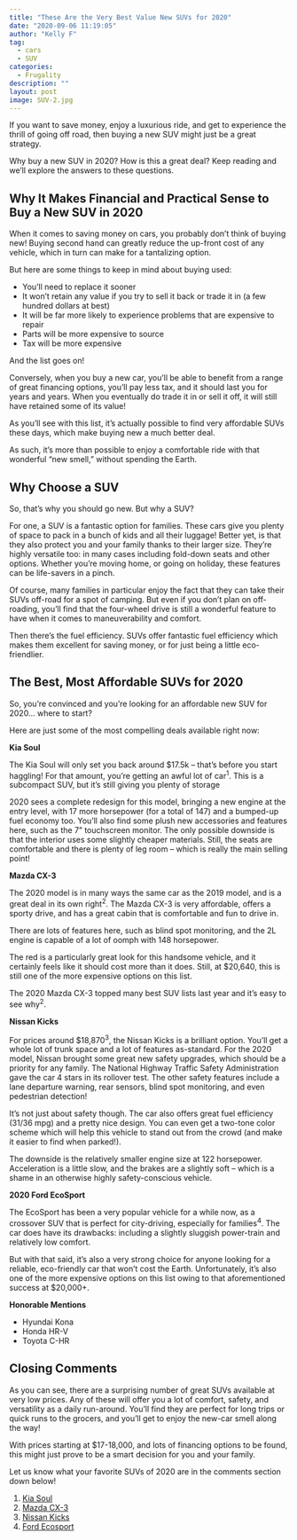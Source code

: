 ```yaml
---
title: "These Are the Very Best Value New SUVs for 2020"
date: "2020-09-06 11:19:05"
author: "Kelly F"
tag:
  - cars
  - SUV
categories:
  - Frugality
description: ""
layout: post
image: SUV-2.jpg
---
```


If you want to save money, enjoy a luxurious ride, and get to experience the thrill of going off road, then buying a new SUV might just be a great strategy.

Why buy a new SUV in 2020? How is this a great deal? Keep reading and we’ll explore the answers to these questions.

## Why It Makes Financial and Practical Sense to Buy a New SUV in 2020

When it comes to saving money on cars, you probably don’t think of buying new! Buying second hand can greatly reduce the up-front cost of any vehicle, which in turn can make for a tantalizing option.

But here are some things to keep in mind about buying used:

- You’ll need to replace it sooner
- It won’t retain any value if you try to sell it back or trade it in (a few hundred dollars at best)
- It will be far more likely to experience problems that are expensive to repair
- Parts will be more expensive to source
- Tax will be more expensive

And the list goes on!

Conversely, when you buy a new car, you’ll be able to benefit from a range of great financing options, you’ll pay less tax, and it should last you for years and years. When you eventually do trade it in or sell it off, it will still have retained some of its value!

As you’ll see with this list, it’s actually possible to find very affordable SUVs these days, which make buying new a much better deal.

As such, it’s more than possible to enjoy a comfortable ride with that wonderful “new smell,” without spending the Earth.

## Why Choose a SUV

So, that’s why you should go new. But why a SUV?

For one, a SUV is a fantastic option for families. These cars give you plenty of space to pack in a bunch of kids and all their luggage! Better yet, is that they also protect you and your family thanks to their larger size. They’re highly versatile too: in many cases including fold-down seats and other options. Whether you’re moving home, or going on holiday, these features can be life-savers in a pinch.

Of course, many families in particular enjoy the fact that they can take their SUVs off-road for a spot of camping. But even if you don’t plan on off-roading, you’ll find that the four-wheel drive is still a wonderful feature to have when it comes to maneuverability and comfort.

Then there’s the fuel efficiency. SUVs offer fantastic fuel efficiency which makes them excellent for saving money, or for just being a little eco-friendlier.

## The Best, Most Affordable SUVs for 2020

So, you’re convinced and you’re looking for an affordable new SUV for 2020… where to start?

Here are just some of the most compelling deals available right now:

**Kia Soul**

The Kia Soul will only set you back around $17.5k – that’s before you start haggling! For that amount, you’re getting an awful lot of car<sup>1</sup>. This is a subcompact SUV, but it’s still giving you plenty of storage

2020 sees a complete redesign for this model, bringing a new engine at the entry level, with 17 more horsepower (for a total of 147) and a bumped-up fuel economy too. You’ll also find some plush new accessories and features here, such as the 7” touchscreen monitor. The only possible downside is that the interior uses some slightly cheaper materials. Still, the seats are comfortable and there is plenty of leg room – which is really the main selling point!

**Mazda CX-3**

The 2020 model is in many ways the same car as the 2019 model, and is a great deal in its own right<sup>2</sup>. The Mazda CX-3 is very affordable, offers a sporty drive, and has a great cabin that is comfortable and fun to drive in.

There are lots of features here, such as blind spot monitoring, and the 2L engine is capable of a lot of oomph with 148 horsepower.

The red is a particularly great look for this handsome vehicle, and it certainly feels like it should cost more than it does. Still, at $20,640, this is still one of the more expensive options on this list.

The 2020 Mazda CX-3 topped many best SUV lists last year and it’s easy to see why<sup>2</sup>.

**Nissan Kicks**

For prices around $18,870<sup>3</sup>, the Nissan Kicks is a brilliant option. You’ll get a whole lot of trunk space and a lot of features as-standard. For the 2020 model, Nissan brought some great new safety upgrades, which should be a priority for any family. The National Highway Traffic Safety Administration gave the car 4 stars in its rollover test. The other safety features include a lane departure warning, rear sensors, blind spot monitoring, and even pedestrian detection!

It’s not just about safety though. The car also offers great fuel efficiency (31/36 mpg) and a pretty nice design. You can even get a two-tone color scheme which will help this vehicle to stand out from the crowd (and make it easier to find when parked!).

The downside is the relatively smaller engine size at 122 horsepower. Acceleration is a little slow, and the brakes are a slightly soft – which is a shame in an otherwise highly safety-conscious vehicle.

**2020 Ford EcoSport**

The EcoSport has been a very popular vehicle for a while now, as a crossover SUV that is perfect for city-driving, especially for families<sup>4</sup>. The car does have its drawbacks: including a slightly sluggish power-train and relatively low comfort.

But with that said, it’s also a very strong choice for anyone looking for a reliable, eco-friendly car that won’t cost the Earth. Unfortunately, it’s also one of the more expensive options on this list owing to that aforementioned success at $20,000+.

**Honorable Mentions**

- Hyundai Kona
- Honda HR-V
- Toyota C-HR

## Closing Comments

As you can see, there are a surprising number of great SUVs available at very low prices. Any of these will offer you a lot of comfort, safety, and versatility as a daily run-around. You’ll find they are perfect for long trips or quick runs to the grocers, and you’ll get to enjoy the new-car smell along the way!

With prices starting at $17-18,000, and lots of financing options to be found, this might just prove to be a smart decision for you and your family.

Let us know what your favorite SUVs of 2020 are in the comments section down below!

1. [Kia Soul](https://www.kia.com/uk/new-cars/all-new-soul-ev/pricing/)
2. [Mazda CX-3](https://www.mazda.co.uk/cars/mazda-cx-30/?utm_campaign=Mazda%7CUK%7CSearch%7CAll%7CNational%7CBrand%7CCX-30%7CGeneral%7CExact%7CUK%7C000%7CNone%7CGoogle&campaignCode=MMUK_FY154_P2_PPC&infinity=ict2~net~gaw~ar~399703925685~kw~mazda%20x3~mt~e~cmp~Mazda%7CUK%7CSearch%7CAll%7CNational%7CBrand%7CCX-30%7CGeneral%7CExact%7CUK%7C000%7CNone%7CGoogle~ag~Brand%7CMazdaCX-30%7CGeneral-Misspelling%7CExact&gclid=CjwKCAiAp5nyBRABEiwApTwjXoS9zoJAvBJFA8ShP0n_LEbWB4iLrecmRrp36nGpvz382N0vOm-vShoC1jkQAvD_BwE&gclsrc=aw.ds)
3. [Nissan Kicks](https://www.nissanusa.com/vehicles/crossovers-suvs/kicks.html)
4. [Ford Ecosport](https://www.ford.com/suvs-crossovers/ecosport/)
